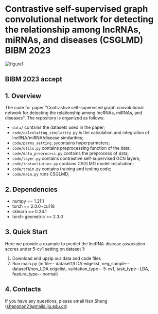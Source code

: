 # Contrastive self-supervised graph convolutional network for detecting the relationship among lncRNAs, miRNAs, and diseases (CSGLMD) BIBM 2023
![figure1](https://github.com/sheng-n/CSGLMD/assets/95516781/f65730e7-e001-4fb2-8b5a-52b46ed4464e)

## BIBM 2023 accept
## 1. Overview
The code for paper "Contrastive self-supervised graph convolutional network for detecting the relationship among lncRNAs, miRNAs, and diseases". The repository is organized as follows:

+ `data/` contains the datasets used in the paper;
+ `code/calculating_similarity.py` is the calculation and integration of lncRNA/miRNA/disease similarities;
+ `code/parms_setting.py`contains hyperparmeters;
+ `code/utils.py` contains preprocessing function of the data;
+ `code/data_preprocess.py` contains the preprocess of data;
+ `code/layer.py` contains contrastive self-supervised GCN layers;
+ `code/instantiation.py` contains CSGLMD model instatiation;
+ `code/train.py` contains training and testing code;
+ `code/main.py` runs CSGLMD;

## 2. Dependencies
* numpy == 1.21.1
* torch == 2.0.0+cu118
* sklearn == 0.24.1
* torch-geometric == 2.3.0

## 3. Quick Start
Here we provide a example to predict the lncRNA-disease association scores under 5-cv1 setting on dataset 1:

1. Download and upzip our data and code files
2. Run main.py (in file-- dataset1/LDA.edgelist, neg_sample-- dataset1/non_LDA.edgelist, validation_type-- 5-cv1, task_type--LDA, feature_type-- normal)

## 4. Contacts
If you have any questions, please email Nan Sheng (shengnan21@mails.jlu.edu.cn)
